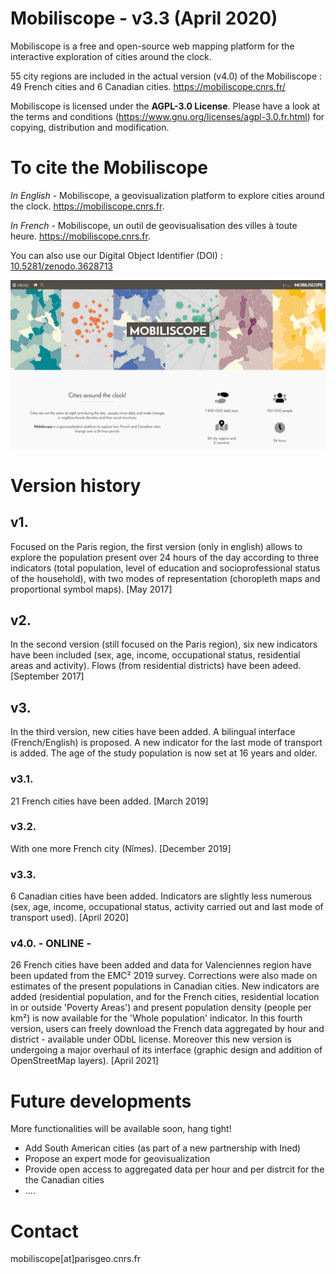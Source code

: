 # Mobiliscope - v3.3 (April 2020)

Mobiliscope is a free and open-source web mapping platform for the interactive exploration of cities around the clock.

55 city regions are included in the actual version (v4.0) of the Mobiliscope : 49 French cities and 6 Canadian cities.
https://mobiliscope.cnrs.fr/

Mobiliscope is licensed under the **AGPL-3.0 License**.
Please have a look at the terms and conditions (https://www.gnu.org/licenses/agpl-3.0.fr.html) for copying, distribution and modification.


# To cite the Mobiliscope

*In English -* Mobiliscope, a geovisualization platform to explore cities around the clock. https://mobiliscope.cnrs.fr.

*In French -* Mobiliscope, un outil de geovisualisation des villes à toute heure. https://mobiliscope.cnrs.fr.

You can also use our Digital Object Identifier (DOI) : [10.5281/zenodo.3628713](https://doi.org/10.5281/zenodo.3628713)

![Mobiliscope v3](/img_v3.3.png?raw=true)

# Version history

## v1. 
Focused on the Paris region, the first version (only in english) allows to explore the population present over 24 hours of the day according to three indicators (total population, level of education and socioprofessional status of the household), with two modes of representation (choropleth maps and proportional symbol maps). 
[May 2017] 

## v2.
In the second version (still focused on the Paris region), six new indicators have been included (sex, age, income, occupational status, residential areas and activity). Flows (from residential districts) have been adeed.
[September 2017] 

## v3.
In the third version, new cities have been added. A bilingual interface (French/English) is proposed. A new indicator for the last mode of transport is added. The age of the study population is now set at 16 years and older. 

### v3.1. 
21 French cities have been added. [March 2019]

### v3.2.
With one more French city (Nîmes). [December 2019]

### v3.3. 
6 Canadian cities have been added. Indicators are slightly less numerous (sex, age, income, occupational status, activity carried out and last mode of transport used). [April 2020]

### v4.0. - ONLINE -
26 French cities have been added and data for Valenciennes region have been updated from the EMC² 2019 survey. Corrections were also made on estimates of the present populations in Canadian cities. New indicators are added (residential population, and for the French cities, residential location in or outside 'Poverty Areas') and present population density (people per km²) is now available for the 'Whole population' indicator.  In this fourth version, users can freely download the French data aggregated by hour and district - available under ODbL license. Moreover this new version is undergoing a major overhaul of its interface (graphic design and addition of OpenStreetMap layers). [April 2021]

# Future developments

More functionalities will be available soon, hang tight! 
* Add South American cities (as part of a new partnership with Ined)
* Propose an expert mode for geovisualization
* Provide open access to aggregated data per hour and per distrcit for the the Canadian cities
* ....

# Contact
mobiliscope[at]parisgeo.cnrs.fr





